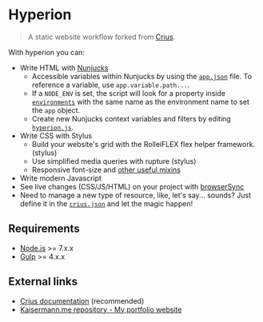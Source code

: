 # Hyperion

> A static website workflow forked from [Crius](https://github.com/kaisermann/crius).

With hyperion you can:

- Write HTML with [Nunjucks](https://mozilla.github.io/nunjucks/)
  - Accessible variables within Nunjucks by using the [`app.json`](https://github.com/kaisermann/hyperion/blob/master/app.json) file. To reference a variable, use `app.variable.path...`.
  - If a `NODE_ENV` is set, the script will look for a property inside [`environments`](https://github.com/kaisermann/hyperion/blob/master/app.json#L3) with the same name as the environment name to set the `app` object.
  - Create new Nunjucks context variables and filters by editing [`hyperion.js`](https://github.com/kaisermann/hyperion/blob/master/hyperion.js).
- Write CSS with Stylus
    - Build your website's grid with the RolleiFLEX flex helper framework. (stylus)
    - Use simplified media queries with rupture (stylus)
    - Responsive font-size and [other useful mixins](https://github.com/kaisermann/hyperion/blob/master/app/assets/styles/config/mixins.styl)
- Write modern Javascript
- See live changes (CSS/JS/HTML) on your project with [browserSync](https://www.browsersync.io/)
- Need to manage a new type of resource, like, let's say... sounds? Just define it in the [`crius.json`](https://github.com/kaisermann/hyperion/blob/master/crius.json) and let the magic happen!

## Requirements

- [Node.js](http://nodejs.org/) >= 7.x.x
- [Gulp](https://www.liquidlight.co.uk/blog/article/how-do-i-update-to-gulp-4/) >= 4.x.x

## External links

- [Crius documentation](https://github.com/kaisermann/crius) (recommended)
- [Kaisermann.me repository - My portfolio website](https://github.com/kaisermann/kaisermann.me)
